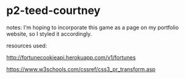 # p2-teed-courtney

notes:
I'm hoping to incorporate this game as a page on my portfolio website, so I styled it accordingly.

resources used:

http://fortunecookieapi.herokuapp.com/v1/fortunes

https://www.w3schools.com/cssref/css3_pr_transform.asp


